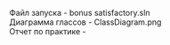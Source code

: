 Файл запуска - bonus satisfactory.sln<br>
Диаграмма глассов - ClassDiagram.png<br>
Отчет по практике - <br><br>
